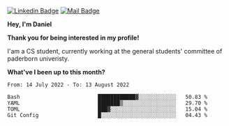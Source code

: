 [![Linkedin Badge](https://img.shields.io/badge/-LinkedIn-0e76a8?style=flat-square&logo=Linkedin&logoColor=white)](https://www.linkedin.com/in/daniel-negi-592ba3223/)
[![Mail Badge](https://img.shields.io/badge/Gmail-D14836?style=flat-square&logo=gmail&logoColor=white)](mailto:daniel.ravi.negi@googlemail.com)

**Hey, I'm Daniel**

**Thank you for being interested in my profile!**

I'am a CS student, currently working at the general students' committee of paderborn univeristy.

**What've I been up to this month?** 

<!--START_SECTION:waka-->

```text
From: 14 July 2022 - To: 13 August 2022

Bash                         ████████████▓░░░░░░░░░░░░   50.83 %
YAML                         ███████▒░░░░░░░░░░░░░░░░░   29.70 %
TOML                         ███▓░░░░░░░░░░░░░░░░░░░░░   15.04 %
Git Config                   █░░░░░░░░░░░░░░░░░░░░░░░░   04.43 %
```

<!--END_SECTION:waka-->
